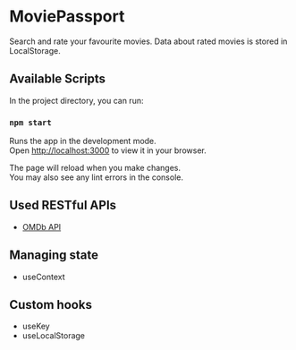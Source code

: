 # MoviePassport

Search and rate your favourite movies. Data about rated movies is stored in LocalStorage.

## Available Scripts

In the project directory, you can run:

### `npm start`

Runs the app in the development mode.\
Open [http://localhost:3000](http://localhost:3000) to view it in your browser.

The page will reload when you make changes.\
You may also see any lint errors in the console.

## Used RESTful APIs

- [OMDb API](https://www.omdbapi.com/)

## Managing state

- useContext

## Custom hooks

- useKey
- useLocalStorage
